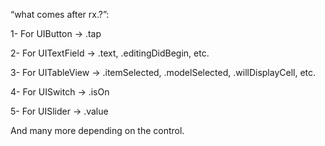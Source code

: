 “what comes after rx.?”:

1- For UIButton → .tap

2- For UITextField → .text, .editingDidBegin, etc.

3- For UITableView → .itemSelected, .modelSelected, .willDisplayCell, etc.

4- For UISwitch → .isOn

5- For UISlider → .value

And many more depending on the control.
